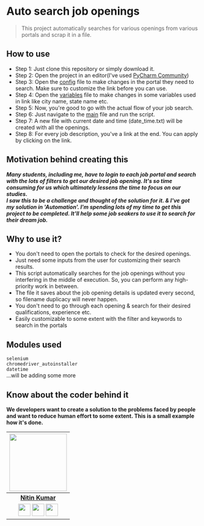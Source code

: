 # Auto search job openings

> This project automatically searches for various openings from various portals and scrap it in a file.

## How to use

- Step 1: Just clone this repository or simply download it.
- Step 2: Open the project in an editor(I've used [PyCharm Community]())
- Step 3: Open the [config](config.py) file to make changes in the portal they need to search. Make sure to customize the link before you can use.
- Step 4: Open the [variables](variables.py) file to make changes in some variables used in link like city name, state name etc.  
- Step 5: Now, you're good to go with the actual flow of your job search.  
- Step 6: Just navigate to the [main](main.py) file and run the script.
- Step 7: A new file with current date and time (date_time.txt) will be created with all the openings.
- Step 8: For every job description, you've a link at the end. You can apply by clicking on the link.

## Motivation behind creating this

***Many students, including me, have to login to each job portal and search with the lots of filters to get our desired job opening. It's so time consuming for us which ultimately lessens the time to focus on our studies.  
I saw this to be a challenge and thought of the solution for it. & I've got my solution in 'Automation'.
I'm spending lots of my time to get this project to be completed. It'll help some job seakers to use it to search for their dream job.***

## Why to use it?

- You don't need to open the portals to check for the desired openings.
- Just need some inputs from the user for customizing their search results.
- This script automatically searches for the job openings without you interfering in the middle of execution. So, you can perform any high-priority work in between.
- The file it saves about the job opening details is updated every second, so filename duplicacy will never happen.
- You don't need to go through each opening & search for their desired qualifications, experience etc.
- Easily customizable to some extent with the filter and keywords to search in the portals  

## Modules used

```selenium```  
```chromedriver_autoinstaller```  
```datetime```  
        ...will be adding some more

## Know about the coder behind it

**We developers want to create a solution to the problems faced by people and want to reduce human effort to some extent. This is a small example how it's done.**

|                                                                                         <a href="https://nitin-kr.onrender.com//"><img src="https://github.com/nitinkumar30/nitscv/blob/main/image/nitin-1.jpg" width="150px " height="150px" /></a>                                                                                         |
| :------------------------------------------------------------------------------------------------------------------------------------------------------------------------------------------------------------------------------------------------------------------------------------------------------------------------------------------: |
|                                                                                                                                        **[Nitin Kumar](https://nitin-kr.onrender.com/)**                                                                                                                                        |
| <a href="https://twitter.com/nitinkumar30"><img src="https://raw.githubusercontent.com/vinitshahdeo/Water-Monitoring-System/master/assets/twitter.png" width="32px" height="32px"></a> <a href="https://www.facebook.com/b1AcK6AG16"><img src="https://raw.githubusercontent.com/vinitshahdeo/Water-Monitoring-System/master/assets/facebook.png" width="32px" height="32px"></a> <a href="https://www.linkedin.com/in/nitin30kumar/"><img src="https://raw.githubusercontent.com/vinitshahdeo/Water-Monitoring-System/master/assets/linkedin.png" width="32px" height="32px"></a> |
